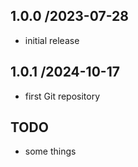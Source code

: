 ## 1.0.0 /2023-07-28
- initial release
## 1.0.1 /2024-10-17
- first Git repository
## TODO
- some things
